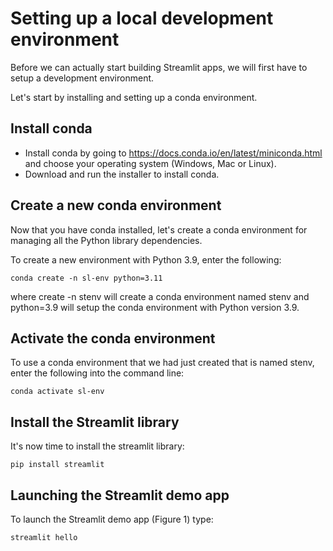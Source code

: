 # Setting up a local development environment

Before we can actually start building Streamlit apps, we will first have to setup a development environment.

Let's start by installing and setting up a conda environment.

## Install conda

- Install conda by going to https://docs.conda.io/en/latest/miniconda.html and choose your operating system (Windows, Mac or Linux).
- Download and run the installer to install conda.

## Create a new conda environment

Now that you have conda installed, let's create a conda environment for managing all the Python library dependencies.

To create a new environment with Python 3.9, enter the following:

```shell
conda create -n sl-env python=3.11
```

where create -n stenv will create a conda environment named stenv and python=3.9 will setup the conda environment with Python version 3.9.

## Activate the conda environment

To use a conda environment that we had just created that is named stenv, enter the following into the command line:

```shell
conda activate sl-env
```

## Install the Streamlit library

It's now time to install the streamlit library:

```shell
pip install streamlit
```

## Launching the Streamlit demo app

To launch the Streamlit demo app (Figure 1) type:

```shell
streamlit hello
```
